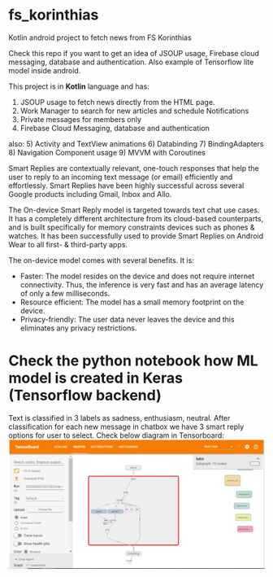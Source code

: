# fs_korinthias
Kotlin android project to fetch news from FS Korinthias

Check this repo if you want to get an idea of JSOUP usage, Firebase cloud messaging, database and authentication. Also example of Tensorflow lite model inside android.

This project is in __Kotlin__ language and has:

1) JSOUP usage to fetch news directly from the HTML page.
2) Work Manager to search for new articles and schedule Notifications
3) Private messages for members only
4) Firebase Cloud Messaging, database and authentication

also:
5) Activity and TextView animations
6) Databinding
7) BindingAdapters
8) Navigation Component usage
9) MVVM with Coroutines

Smart Replies are contextually relevant, one-touch responses that help the user to reply to an incoming text message (or email) efficiently and effortlessly. Smart Replies have been highly successful across several Google products including Gmail, Inbox and Allo.

The On-device Smart Reply model is targeted towards text chat use cases. It has a completely different architecture from its cloud-based counterparts, and is built specifically for memory constraints devices such as phones & watches. It has been successfully used to provide Smart Replies on Android Wear to all first- & third-party apps.

The on-device model comes with several benefits. It is:

- Faster: The model resides on the device and does not require internet connectivity. Thus, the inference is very fast and has an average latency of only a few milliseconds.
- Resource efficient: The model has a small memory footprint on the device.
- Privacy-friendly: The user data never leaves the device and this eliminates any privacy restrictions.

# Check the python notebook how ML model is created in Keras (Tensorflow backend)
Text is classified in 3 labels as sadness, enthusiasm, neutral. After classification for each new message in chatbox we have 3 smart reply options for user to select. Check below diagram in Tensorboard:
![TensorBoard](https://github.com/farmaker47/fs_korinthias/blob/master/smart_reply_diagram.JPG)

